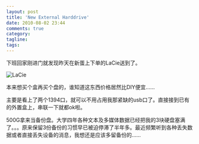 ```yaml
---
layout: post
title: 'New External Harddrive'
date: 2010-08-02 23:44
comments: true
category: 
tagline: 
tags:
---
```

    

下班回家刚进门就发现昨天在新蛋上下单的LaCie送到了。

![LaCie](https://lh6faa.bay.livefilestore.com/y1mKAiFXD9TClM3JoyUlyB0BNGn-Iyt6NssTF8c7qEersGHfMucjQ5ceAvTrCgTMw6R37bX0edHXC8NznQwaaS3FKs2h2_1ka5F6W1i4ogM_CASVscsC4kS8fWrzqDBeEjsK2sO_v9egogTRZ_f4IvKyA/LaCie[74].jpg?download&psid=1) 

本来想买个盒再买个盘的，谁知道这东西价格居然比DIY便宜……

主要是看上了两个1394口，就可以不用占用我那紧缺的usb口了。直接接到已有的外置盒上，串联一下就都ok啦。

500G拿来当备份盘。大学四年各种文本及多媒体数据已经把我的3块硬盘塞满了。。。原来保留3份备份的习惯早已被迫停滞了半年多。最近频繁听到各种丢失数据或者直接丢失设备的消息，我想还是应该多留备份的……
